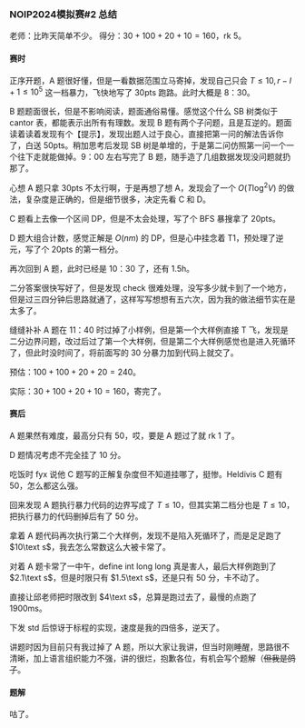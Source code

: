 ### NOIP2024模拟赛#2 总结
老师：比昨天简单不少。
得分：$30+100+20+10=160$，rk 5。
#### 赛时
正序开题，A 题很好懂，但是一看数据范围立马寄掉，发现自己只会 $T\le 10,r-l+1\le 10^5$ 这一档暴力，飞快地写了 $30\text {pts}$ 跑路。此时大概是 8：30。

B 题题面很长，但是不影响阅读，题面通俗易懂。感觉这个什么 SB 树类似于 cantor 表，都能表示出所有有理数。发现 B 题有两个子问题，且是互逆的。题面读着读着发现有个【提示】，发现出题人过于良心，直接把第一问的解法告诉你了，白送 $50\text {pts}$。稍加思考后发现 SB 树是单增的，于是第二问仿照第一问一个一个往下走就能做掉。9：00 左右写完了 B 题，随手造了几组数据发现没问题就扔那了。

心想 A 题只拿 $30 \text{pts}$ 不太行啊，于是再想了想 A，发现会了一个 $O(T\log ^2V)$ 的做法，复杂度是正确的，但是细节很多，决定先看 C 和 D。

C 题看上去像一个区间 DP，但是不太会处理，写了个 BFS 暴搜拿了 $20\text {pts}$。

D 题大组合计数，感觉正解是 $O(nm)$ 的 DP，但是心中挂念着 T1，预处理了逆元，写了个 $20\text{pts}$ 的第一档分。

再次回到 A 题，此时已经是 10：30 了，还有 1.5h。

二分答案很快写好了，但是发现 check 很难处理，没写多少就卡到了一个地方，但是过三四分钟后思路就通了，这样写写想想有五六次，因为我的做法细节实在是太多了。

缝缝补补 A 题在 11：40 时过掉了小样例，但是第一个大样例直接 T 飞，发现是二分边界问题，改过后过了第一个大样例，但是第二个大样例感觉也是进入死循环了，但此时没时间了，将前面写的 $30$ 分暴力加到代码上就交了。

预估：$100+100+20+20=240$。

实际：$30+100+20+10=160$，寄完了。

#### 赛后

A 题果然有难度，最高分只有 $50$，哎，要是 A 题过了就 rk 1 了。

D 题情况考虑不完全挂了 $10$ 分。

吃饭时 fyx 说他 C 题写的正解复杂度但不知道挂哪了，挺惨。Heldivis C 题有 50，怎么都这么强。

回来发现 A 题执行暴力代码的边界写成了 $T\le 10$，但其实第二档分也是 $T\le 10$，把执行暴力的代码删掉后有了 $50$ 分。

拿着 A 题代码再次执行第二个大样例，发现不是陷入死循环了，而是足足跑了 $10\text s$，我去怎么常数这么大被卡常了。

对着 A 题卡常了一中午，define int long long 真是害人，最后大样例跑到了 $2.1\text s$，但是时限只有 $1.5\text s$，还是只有 $50$ 分，卡不动了。

直接让邱老师把时限改到 $4\text s$，总算是跑过去了，最慢的点跑了 $1900 \text {ms}$。

下发 std 后惊讶于标程的实现，速度是我的四倍多，逆天了。

讲题时因为目前只有我过掉了 A 题，所以大家让我讲，但当时刚睡醒，思路很不清晰，加上语言组织能力不强，讲的很烂，抱歉各位，有机会写个题解（~~但我是鸽子~~。

#### 题解
咕了。